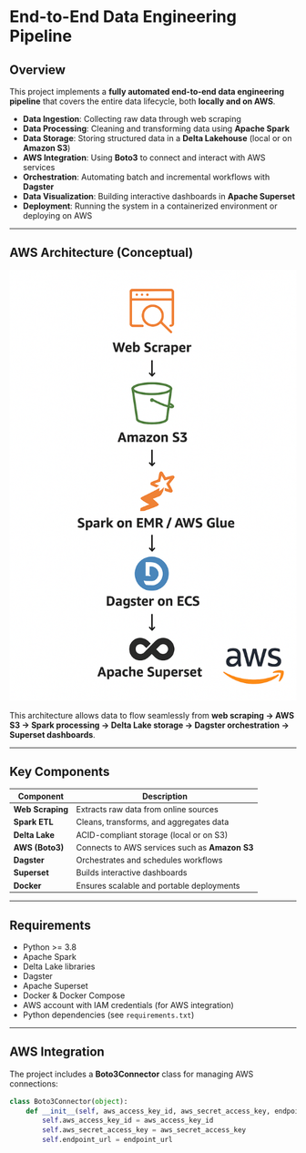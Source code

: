 # End-to-End Data Engineering Pipeline

## Overview

This project implements a **fully automated end-to-end data engineering pipeline** that covers the entire data lifecycle, both **locally and on AWS**.  

- **Data Ingestion**: Collecting raw data through web scraping  
- **Data Processing**: Cleaning and transforming data using **Apache Spark**  
- **Data Storage**: Storing structured data in a **Delta Lakehouse** (local or on **Amazon S3**)  
- **AWS Integration**: Using **Boto3** to connect and interact with AWS services  
- **Orchestration**: Automating batch and incremental workflows with **Dagster**  
- **Data Visualization**: Building interactive dashboards in **Apache Superset**  
- **Deployment**: Running the system in a containerized environment or deploying on AWS  

---

## AWS Architecture (Conceptual)

![AWS Architecture](images/dcfe9c05-94fe-4872-a922-7222785b2249.png)

This architecture allows data to flow seamlessly from **web scraping → AWS S3 → Spark processing → Delta Lake storage → Dagster orchestration → Superset dashboards**.  

---

## Key Components

| Component        | Description |
|------------------|-------------|
| **Web Scraping** | Extracts raw data from online sources |
| **Spark ETL**    | Cleans, transforms, and aggregates data |
| **Delta Lake**   | ACID-compliant storage (local or on S3) |
| **AWS (Boto3)**  | Connects to AWS services such as **Amazon S3** |
| **Dagster**      | Orchestrates and schedules workflows |
| **Superset**     | Builds interactive dashboards |
| **Docker**       | Ensures scalable and portable deployments |

---

## Requirements

- Python >= 3.8  
- Apache Spark  
- Delta Lake libraries  
- Dagster  
- Apache Superset  
- Docker & Docker Compose  
- AWS account with IAM credentials (for AWS integration)  
- Python dependencies (see `requirements.txt`)  

---

## AWS Integration

The project includes a **Boto3Connector** class for managing AWS connections:

```python
class Boto3Connector(object):
    def __init__(self, aws_access_key_id, aws_secret_access_key, endpoint_url):
        self.aws_access_key_id = aws_access_key_id
        self.aws_secret_access_key = aws_secret_access_key
        self.endpoint_url = endpoint_url

